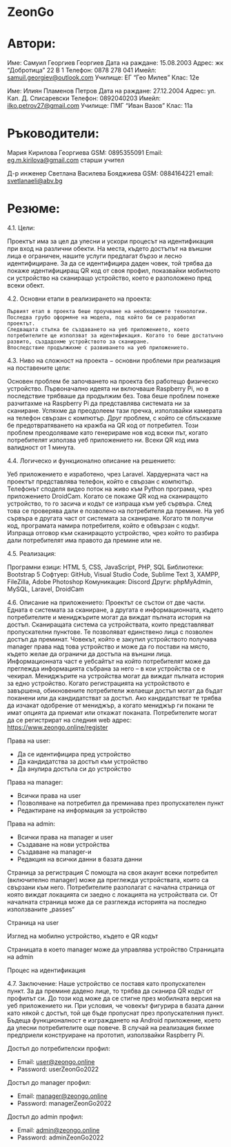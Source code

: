 # ZeonGo

# Автори:
Име: Самуил Георгиев Георгиев
Дата на раждане: 15.08.2003
Адрес: жк “Добротица” 22 В 1
Телефон: 0878 278 041
Имейл: samuil.georgiev@outlook.com
Училище: ЕГ “Гео Милев”
Клас: 12е

Име: Илиян Пламенов Петров
Дата на раждане: 27.12.2004
Адрес: ул. Кап. Д. Списаревски
Телефон: 0892040203
Имейл: ilko.petrov27@gmail.com
Училище: ПМГ “Иван Вазов”
Клас: 11а

# Ръководители: 
Мария Кирилова Георгиева
GSM: 0895355091
Email: eg.m.kirilova@gmail.com
старши учител

Д-р инженер Светлана Василева Бояджиева
GSM: 0884164221
email: svetlanaeli@abv.bg

# Резюме: 
4.1. Цели:

Проектът има за цел да улесни и ускори процесът на идентификация при вход на различни обекти. На места, където достъпът на външни лица е ограничен, нашите услуги предлагат бързо и лесно идентифициране. 
За да се идентифицира даден човек, той трябва да покаже идентифициращ QR код от своя профил, показвайки мобилното си устройство на сканиращо устройство, което е разположено пред всеки обект. 

4.2. Основни етапи в реализирането на проекта:

	Първият етап в проекта беше проучване на необходимите технологии.
	Последва грубо оформяне на модела, под който би се разработил проектът.
	Следващата стъпка бе създаването на уеб приложението, което потребителите ще използват за идентификация. Когато то беше достатъчно развито, създадохме устройството за сканиране.
	Впоследствие продължихме с развиването на уеб приложението.	

4.3. Ниво на сложност на проекта − основни проблеми при реализация на поставените цели:	

Основен проблем бе започването на проекта без работещо физическо устройство. Първоначално идеята ни включваше Raspberry Pi, но в последствие трябваше да продължим без. Това беше проблем понеже разчитахме на Raspberry Pi да представлява системата ни за сканиране. Успяхме да преодолеем тази пречка, използвайки камерата на телефон свързан с компютър.
	Друг проблем, с който се сблъскахме бе предотвратяването на кражба на QR код от потребител. Този проблем преодоляваме като генерираме нов код всеки път, когато потребителят използва уеб приложението ни. Всеки QR код има валидност от 1 минута.

4.4. Логическо и функционално описание на решението: 

Уеб приложението е изработено, чрез Laravel. 
	Хардуерната част на проектът представлява телефон, който е свързан с компютър. Телефонът споделя видео поток на живо към Python програма, чрез приложението DroidCam. Когато се покаже QR код на сканиращото устройство,  то го засича и кодът се изпраща към уеб сървъра. След това се проверява дали е позволено на потребителя да премине.
	На уеб сървъра е другата част от системата за сканиране. Когато тя получи код, програмата намира потребителя, който е обвързан с кодът.  Изпраща отговор към сканиращото устройство, чрез който то разбира дали потребителят има правото да премине или не. 

4.5. Реализация:

Програмни езици: HTML 5, CSS, JavaScript, PHP, SQL
Библиотеки: Bootstrap 5
Софтуер: GitHub, Visual Studio Code, Sublime Text 3, XAMPP, FileZilla, Adobe Photoshop
Комуникация: Discord
Други: phpMyAdmin, MySQL, Laravel, DroidCam

4.6. Описание на приложението: 
	Проектът се състои от две части. Едната е системата за сканиране, а другата е информационната, където потребителите и мениджърите могат да виждат пълната история на достъп.
Сканиращата система са устройствата, които представляват пропускателни пунктове. Те позволяват единствено лица с позволен достъп да преминат. Човекът, който е закупил устройството получава manager права над това устройство и може да го постави на място, където желае да ограничи да достъпа на външни лица.
Информационната част е уебсайтът на който потребителят може да преглежда информацията събрана за него – в кои устройства се е чекирал. Мениджърите на устройства могат да виждат пълната история за едно устройство.
Когато регистрацията на устройството е завършена, обикновените потребители желаещи достъп могат да бъдат поканени или да кандидатстват за достъп. Ако кандидатстват те трябва да изчакат одобрение  от мениджър, а когато мениджър ги покани те имат опцията да приемат или откажат поканата.
Потребителите могат да се регистрират на следния web адрес: https://www.zeongo.online/register

Права на user:
-	Да се идентифицира пред устройство
-	Да кандидатства за достъп към устройство
-	Да анулира достъпа си до устройство

Права на manager:
-	Всички права на user
-	Позволяване на потребител да преминава през пропускателен пункт
-	Редактиране на информация за устройство

Права на admin:
-	Всички права на manager и user
-	Създаване на нови устройства
-	Създаване на manager-и
-	Редакция на всички данни в базата данни
 
Страница за регистрация
С помощта на своя акаунт всеки потребител (включително manager) може да преглежда устройствата, които са свързани към него. Потребителите разполагат с начална страница от която виждат локацията си заедно с локацията на устройствата си. От началната страница може да се разглежда историята на последно използваните „passes“
 
Страница на user
 
Изглед на мобилно устройство, където е QR кодът

 
Страницата в което manager може да управлява устройство
 Страницата на admin
 
Процес на идентификация


4.7. Заключение: 
	Наше устройство се поставя като пропускателен пункт. За да премине дадено лице, то трябва да сканира QR кодът от профилът си. До този код може да се стигне през мобилната версия на уеб приложението ни. При условия, че човекът фигурира в базата данни като някой с достъп, той ще бъде пропуснат през пропускателния пункт.
	Бъдеща функционалност е изграждането на Android приложение, което да улесни потребителите още повече.
	В случай на реализация бихме предприели конструиране на прототип, използвайки Raspberry Pi.

Достъп до потребителски профил:
- Email: user@zeongo.online
- Password: userZeonGo2022

Достъп до manager профил:
- Email: manager@zeongo.online
- Password: managerZeonGo2022

Достъп до admin профил:
- Email: admin@zeongo.online
- Password: adminZeonGo2022
